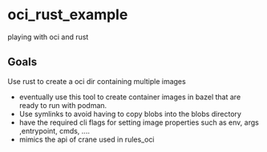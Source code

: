 # oci_rust_example
playing with oci and rust

## Goals
Use rust to create a oci dir containing multiple images
* eventually use this tool to create container images in bazel that are ready to run with podman.
* Use symlinks to avoid having to copy blobs into the blobs directory
* have the required cli flags for setting image properties such as env, args ,entrypoint, cmds, .... 
* mimics the api of crane used in rules_oci
